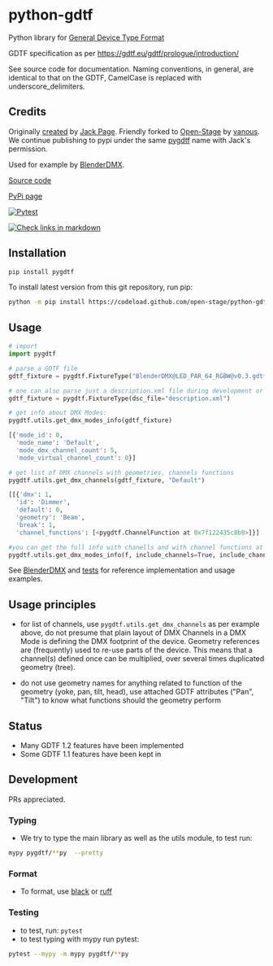 # python-gdtf

Python library for [General Device Type Format](https://gdtf-share.com/)

GDTF specification as per https://gdtf.eu/gdtf/prologue/introduction/

See source code for documentation. Naming conventions, in general, are
identical to that on the GDTF, CamelCase is replaced with
underscore_delimiters.

## Credits

Originally [created](https://github.com/jackdpage/python-gdtf) by [Jack
Page](https://github.com/jackdpage). Friendly forked to
[Open-Stage](https://github.com/open-stage) by
[vanous](https://github.com/vanous). We continue publishing to pypi under the
same [pygdtf](https://pypi.org/project/pygdtf/) name with Jack's permission.

Used for example by [BlenderDMX](https://github.com/open-stage/blender-dmx).

[Source code](https://github.com/open-stage/python-gdtf)

[PyPi page](https://pypi.org/project/pygdtf/)

[![Pytest](https://github.com/open-stage/python-gdtf/actions/workflows/run-tests.yaml/badge.svg)](https://github.com/open-stage/python-gdtf/actions/workflows/run-tests.yaml)

[![Check links in markdown](https://github.com/open-stage/python-gdtf/actions/workflows/check-links.yaml/badge.svg)](https://github.com/open-stage/python-gdtf/actions/workflows/check-links.yaml)

## Installation

```bash
pip install pygdtf
```

To install latest version from this git repository, run pip:

```bash
python -m pip install https://codeload.github.com/open-stage/python-gdtf/zip/refs/heads/master
```

## Usage

```python
# import
import pygdtf

# parse a GDTF file
gdtf_fixture = pygdtf.FixtureType("BlenderDMX@LED_PAR_64_RGBW@v0.3.gdtf")

# one can also parse just a description.xml file during development or testing
gdtf_fixture = pygdtf.FixtureType(dsc_file="description.xml")

# get info about DMX Modes:
pygdtf.utils.get_dmx_modes_info(gdtf_fixture)

[{'mode_id': 0,
  'mode_name': 'Default',
  'mode_dmx_channel_count': 5,
  'mode_virtual_channel_count': 0}]

# get list of DMX channels with geometries, channels functions
pygdtf.utils.get_dmx_channels(gdtf_fixture, "Default")

[[{'dmx': 1,
  'id': 'Dimmer',
  'default': 0,
  'geometry': 'Beam',
  'break': 1,
  'channel_functions': [<pygdtf.ChannelFunction at 0x7f122435c8b0>]}]

#you can get the full info with chanells and with channel functions at once:
pygdtf.utils.get_dmx_modes_info(f, include_channels=True, include_channel_functions=True)

```

See [BlenderDMX](https://github.com/open-stage/blender-dmx) and
[tests](https://github.com/open-stage/python-gdtf/tree/master/tests) for
reference implementation and usage examples.

## Usage principles

- for list of channels, use `pygdtf.utils.get_dmx_channels` as per example
  above, do not presume that plain layout of DMX Channels in a DMX Mode is
  defining the DMX footprint of the device. Geometry references are
  (frequently) used to re-use parts of the device. This means that a channel(s)
  defined once can be multiplied, over several times duplicated geometry
  (tree).

- do not use geometry names for anything related to function of the geometry
  (yoke, pan, tilt, head), use attached GDTF attributes ("Pan", "Tilt") to know
  what functions should the geometry perform

## Status

- Many GDTF 1.2 features have been implemented
- Some GDTF 1.1 features have been kept in

## Development

PRs appreciated.

### Typing

- We try to type the main library as well as the utils module, to test run:

```bash
mypy pygdtf/**py  --pretty
```

### Format

- To format, use [black](https://github.com/psf/black) or
  [ruff](https://docs.astral.sh/ruff/)

### Testing

- to test, run: `pytest`
- to test typing with mypy run pytest:

```bash
pytest --mypy -m mypy pygdtf/**py
```
